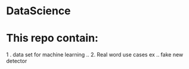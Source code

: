 # DataScience
# This repo contain:
  1 . data set for machine learning ..
  2. Real word use cases ex .. fake new detector
  
